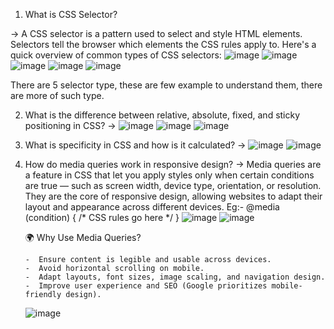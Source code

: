 1. What is CSS Selector?
   
-> A CSS selector is a pattern used to select and style HTML elements. Selectors tell the browser which elements the CSS rules apply to.
    Here's a quick overview of common types of CSS selectors:
   ![image](https://github.com/user-attachments/assets/c6e36ac3-bf01-4add-997b-4c59905f099e)
   ![image](https://github.com/user-attachments/assets/7527af3d-26e1-4480-b680-62fe845fa2c0)
   ![image](https://github.com/user-attachments/assets/987ef599-9651-420c-be6d-b1843507b3c8)
   ![image](https://github.com/user-attachments/assets/07f023e0-fe68-409b-ae26-f0f14eb1fa68)
   ![image](https://github.com/user-attachments/assets/5ab0a6cd-fcc4-4a51-9d6a-1b6f68074d02)
   
   There are 5 selector type, these are few example to understand them, there are more of such type.

2. What is the difference between relative, absolute, fixed, and sticky positioning in CSS?
   ->
   ![image](https://github.com/user-attachments/assets/f787ee61-187b-4bc7-9343-bfe5b8019121)
   ![image](https://github.com/user-attachments/assets/b31471fa-a1ed-4cf7-8bae-8fd90c4c7cbf)
   ![image](https://github.com/user-attachments/assets/da925a26-c335-4032-ab5d-049272e645b8)

3. What is specificity in CSS and how is it calculated?
   -> ![image](https://github.com/user-attachments/assets/4b44727c-8242-4595-85cc-62d0c509ac3c)
      ![image](https://github.com/user-attachments/assets/34a6300d-3913-4afc-9ab4-76e88080e23f)

4. How do media queries work in responsive design?
   -> Media queries are a feature in CSS that let you apply styles only when certain conditions are true — such as screen width, device          type, orientation, or resolution. They are the core of responsive design, allowing websites to adapt their layout and appearance           across different devices.
      Eg:-
            @media (condition) {
              /* CSS rules go here */
            }
   ![image](https://github.com/user-attachments/assets/1846a607-0836-4889-85a6-cb46ce257f5f)
   ![image](https://github.com/user-attachments/assets/64b629e3-2222-4f9a-a940-c71b0d6c4e52)

   🌍 Why Use Media Queries?
   
       -  Ensure content is legible and usable across devices.
       -  Avoid horizontal scrolling on mobile.
       -  Adapt layouts, font sizes, image scaling, and navigation design.
       -  Improve user experience and SEO (Google prioritizes mobile-friendly design).

      ![image](https://github.com/user-attachments/assets/4ef3bb0e-1eff-49c1-9b93-4473efadbe60)












    
    
